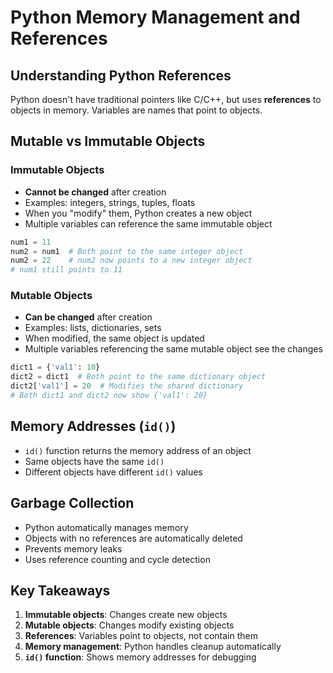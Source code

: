 # Python Memory Management and References

## Understanding Python References
Python doesn't have traditional pointers like C/C++, but uses **references** to objects in memory. Variables are names that point to objects.

## Mutable vs Immutable Objects

### Immutable Objects
- **Cannot be changed** after creation
- Examples: integers, strings, tuples, floats
- When you "modify" them, Python creates a new object
- Multiple variables can reference the same immutable object

```python
num1 = 11
num2 = num1  # Both point to the same integer object
num2 = 22    # num2 now points to a new integer object
# num1 still points to 11
```

### Mutable Objects
- **Can be changed** after creation
- Examples: lists, dictionaries, sets
- When modified, the same object is updated
- Multiple variables referencing the same mutable object see the changes

```python
dict1 = {'val1': 10}
dict2 = dict1  # Both point to the same dictionary object
dict2['val1'] = 20  # Modifies the shared dictionary
# Both dict1 and dict2 now show {'val1': 20}
```

## Memory Addresses (`id()`)
- `id()` function returns the memory address of an object
- Same objects have the same `id()`
- Different objects have different `id()` values

## Garbage Collection
- Python automatically manages memory
- Objects with no references are automatically deleted
- Prevents memory leaks
- Uses reference counting and cycle detection

## Key Takeaways
1. **Immutable objects**: Changes create new objects
2. **Mutable objects**: Changes modify existing objects
3. **References**: Variables point to objects, not contain them
4. **Memory management**: Python handles cleanup automatically
5. **`id()` function**: Shows memory addresses for debugging

